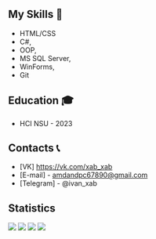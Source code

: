 

## My Skills 🔨
- HTML/CSS
- C#,
- OOP, 
- MS SQL Server, 
- WinForms, 
- Git

## Education 🎓
- HCI NSU - 2023

## Contacts 📞
- [VK] https://vk.com/xab_xab
- [E-mail] - amdandpc67890@gmail.com
- [Telegram] - @ivan_xab

## Statistics
 
![](https://github-profile-summary-cards.vercel.app/api/cards/profile-details?username=IvanXablin&theme=solarized_dark)
![](https://github-profile-summary-cards.vercel.app/api/cards/most-commit-language?username=IvanXablin&theme=solarized_dark)
![](https://github-profile-summary-cards.vercel.app/api/cards/repos-per-language?username=IvanXablin&theme=solarized_dark)
![](https://github-profile-summary-cards.vercel.app/api/cards/stats?username=IvanXablin&theme=solarized_dark)



